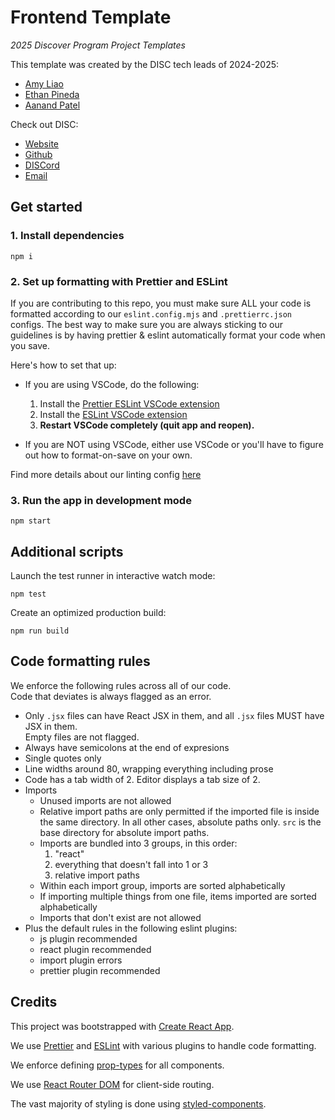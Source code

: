 # Frontend Template

_2025 Discover Program Project Templates_

This template was created by the DISC tech leads of 2024-2025:

- [Amy Liao](https://www.linkedin.com/in/amyzliao/)
- [Ethan Pineda](https://www.linkedin.com/in/ethanpineda/)
- [Aanand Patel](https://www.linkedin.com/in/aanand-patel1/)

Check out DISC:

- [Website](https://disc-nu.github.io/disc-website/)
- [Github](https://github.com/DISC-NU)
- [DISCord](https://discord.gg/mqRQ7s9CyS)
- [Email](disc@u.northwestern.edu)

## Get started

### 1. Install dependencies

```
npm i
```

### 2. Set up formatting with Prettier and ESLint

If you are contributing to this repo, you must make sure ALL your code is formatted
according to our `eslint.config.mjs` and `.prettierrc.json` configs. The best way to make
sure you are always sticking to our guidelines is by having prettier & eslint
automatically format your code when you save.

Here's how to set that up:

- If you are using VSCode, do the following:

  1. Install the
     [Prettier ESLint VSCode extension](https://marketplace.visualstudio.com/items?itemName=rvest.vs-code-prettier-eslint)
  2. Install the
     [ESLint VSCode extension](https://marketplace.visualstudio.com/items?itemName=dbaeumer.vscode-eslint)
  3. **Restart VSCode completely (quit app and reopen).**

- If you are NOT using VSCode, either use VSCode or you'll have to figure out how to
  format-on-save on your own.

Find more details about our linting config [here](#code-formatting-rules)

### 3. Run the app in development mode

```
npm start
```

## Additional scripts

Launch the test runner in interactive watch mode:

```
npm test
```

Create an optimized production build:

```
npm run build
```

## Code formatting rules
We enforce the following rules across all of our code.   
Code that deviates is always flagged as an error.

- Only `.jsx` files can have React JSX in them, and all `.jsx` files MUST have JSX in them.   
Empty files are not flagged.
- Always have semicolons at the end of expresions
- Single quotes only
- Line widths around 80, wrapping everything including prose
- Code has a tab width of 2. Editor displays a tab size of 2.
- Imports
  - Unused imports are not allowed
  - Relative import paths are only permitted if the imported file is inside
  the same directory. In all other cases, absolute paths only.
  `src` is the base directory for absolute import paths. 
  - Imports are bundled into 3 groups, in this order:
    1. "react"
    2. everything that doesn't fall into 1 or 3
    3. relative import paths
  - Within each import group, imports are sorted alphabetically
  - If importing multiple things from one file, items imported are sorted alphabetically
  - Imports that don't exist are not allowed
- Plus the default rules in the following eslint plugins:
  - js plugin recommended
  - react plugin recommended
  - import plugin errors
  - prettier plugin recommended


## Credits

This project was bootstrapped with
[Create React App](https://github.com/facebook/create-react-app).

We use [Prettier](https://prettier.io/) and [ESLint](https://eslint.org/) with various plugins to handle code
formatting.

We enforce defining [prop-types](https://www.npmjs.com/package/prop-types) for all components.

We use [React Router DOM](https://reactrouter.com/7.0.2/home) for client-side routing.

The vast majority of styling is done using [styled-components](https://styled-components.com/).
